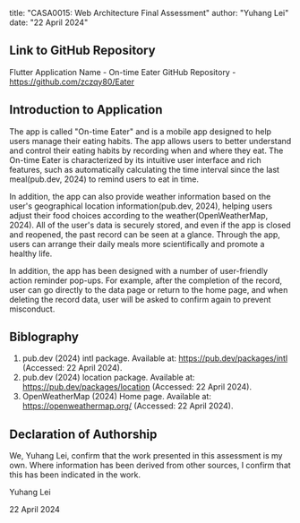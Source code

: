 

title: "CASA0015: Web Architecture Final Assessment"
author: "Yuhang Lei"
date: "22 April 2024"


## Link to GitHub Repository

Flutter Application Name - On-time Eater
GitHub Repository - https://github.com/zczqy80/Eater

## Introduction to Application

The app is called "On-time Eater" and is a mobile app designed to help users manage their eating habits. The app allows users to better understand and control their eating habits by recording when and where they eat. The On-time Eater is characterized by its intuitive user interface and rich features, such as automatically calculating the time interval since the last meal(pub.dev, 2024) to remind users to eat in time. 

In addition, the app can also provide weather information based on the user's geographical location information(pub.dev, 2024), helping users adjust their food choices according to the weather(OpenWeatherMap, 2024). All of the user's data is securely stored, and even if the app is closed and reopened, the past record can be seen at a glance. Through the app, users can arrange their daily meals more scientifically and promote a healthy life.

In addition, the app has been designed with a number of user-friendly action reminder pop-ups. For example, after the completion of the record, user can go directly to the data page or return to the home page, and when deleting the record data, user will be asked to confirm again to prevent misconduct. 

## Biblography

1. pub.dev (2024) intl package. Available at: https://pub.dev/packages/intl (Accessed: 22 April 2024).
2. pub.dev (2024) location package. Available at: https://pub.dev/packages/location (Accessed: 22 April 2024).
3. OpenWeatherMap (2024) Home page. Available at: https://openweathermap.org/ (Accessed: 22 April 2024).

## Declaration of Authorship

We, Yuhang Lei, confirm that the work presented in this assessment is my own. Where information has been derived from other sources, I confirm that this has been indicated in the work.


Yuhang Lei

22 April 2024
